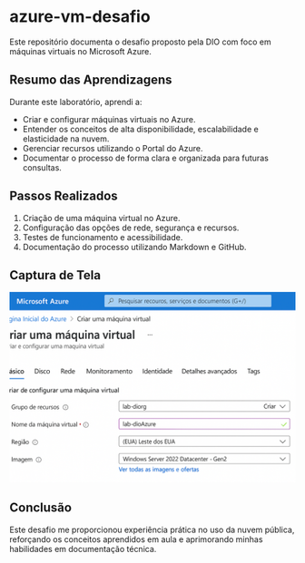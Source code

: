# azure-vm-desafio
Este repositório documenta o desafio proposto pela DIO com foco em máquinas virtuais no Microsoft Azure.

## Resumo das Aprendizagens

Durante este laboratório, aprendi a:

- Criar e configurar máquinas virtuais no Azure.
- Entender os conceitos de alta disponibilidade, escalabilidade e elasticidade na nuvem.
- Gerenciar recursos utilizando o Portal do Azure.
- Documentar o processo de forma clara e organizada para futuras consultas.

## Passos Realizados

1. Criação de uma máquina virtual no Azure.
2. Configuração das opções de rede, segurança e recursos.
3. Testes de funcionamento e acessibilidade.
4. Documentação do processo utilizando Markdown e GitHub.

## Captura de Tela

![Máquina Virtual criada no Azure](01-criacao-vm.png)

## Conclusão

Este desafio me proporcionou experiência prática no uso da nuvem pública, reforçando os conceitos aprendidos em aula e aprimorando minhas habilidades em documentação técnica.

